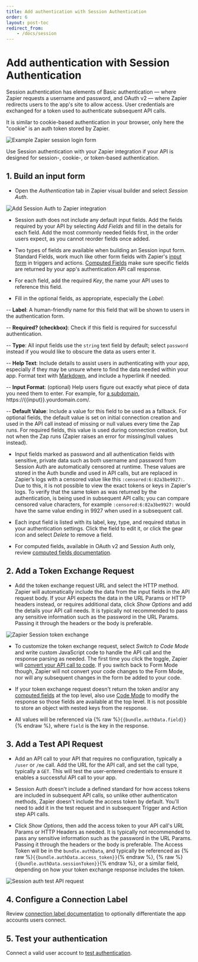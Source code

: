 ```yaml
---
title: Add authentication with Session Authentication
order: 6
layout: post-toc
redirect_from: 
    - /docs/session
---
```


# Add authentication with Session Authentication

Session authentication has elements of Basic authentication — where Zapier requests a username and password, and OAuth v2 — where Zapier redirects users to the app's site to allow access. User credentials are exchanged for a token used to authenticate subsequent API calls.

It is similar to cookie-based authentication in your browser, only here the "cookie" is an auth token stored by Zapier.

![Example Zapier session login form](https://cdn.zapier.com/storage/photos/7c7092a2311cf217298cb3e3f5735385.png)

Use Session authentication with your Zapier integration if your API is designed for session-, cookie-, or token-based authentication. 

## 1. Build an input form

- Open the _Authentication_ tab in Zapier visual builder and select _Session Auth_.

![Add Session Auth to Zapier integration](https://cdn.zappy.app/2453d5aa12c5aa4fe02beae9d85f6786.png)

- Session auth does not include any default input fields. Add the fields required by your API by selecting _Add Fields_ and fill in the details for each field. Add the most commonly needed fields first, in the order users expect, as you cannot reorder fields once added. 

- Two types of fields are available when building an Session input form. Standard Fields, work much like other form fields with Zapier's [input form](https://platform.zapier.com/build/input-designer) in triggers and actions. [Computed Fields](https://platform.zapier.com/build/computed-fields) make sure specific fields are returned by your app's authentication API call response.

- For each field, add the required _Key_, the name your API uses to reference this field.

- Fill in the optional fields, as appropriate, especially the _Label_:

-- **Label**: A human-friendly name for this field that will be shown to users in the authentication form.

-- **Required? (checkbox)**: Check if this field is required for successful authentication.

-- **Type**: All input fields use the `string` text field by default; select `password` instead if you would like to obscure the data as users enter it.

-- **Help Text**: Include details to assist users in authenticating with your app, especially if they may be unsure where to find the data needed within your app. Format text with [Markdown](https://zapier.com/blog/beginner-ultimate-guide-markdown/), and include a hyperlink if needed.

-- **Input Format**: (optional) Help users figure out exactly what piece of data you need them to enter. For example, for [a subdomain](https://platform.zapier.com/build/subdomain-validation), https://{{input}}.yourdomain.com/.

-- **Default Value**: Include a value for this field to be used as a fallback. For optional fields, the default value is set on initial connection creation and used in the API call instead of missing or null values every time the Zap runs. For required fields, this value is used during connection creation, but not when the Zap runs (Zapier raises an error for missing/null values instead).

- Input fields marked as password and all authentication fields with sensitive, private data such as both username and password from Session Auth are automatically censored at runtime. These values are stored in the Auth bundle and used in API calls, but are replaced in Zapier’s logs with a censored value like this `:censored:6:82a3be9927:`. Due to this, it is not possible to view the exact tokens or keys in Zapier's logs. To verify that the same token as was returned by the authentication, is being used in subsequent API calls; you can compare censored value characters, for example `:censored:6:82a3be9927:` would have the same value ending in 9927 when used in a subsequent call. 

- Each input field is listed with its label, key, type, and required status in your authentication settings. Click the field to edit it, or click the gear icon and select _Delete_ to remove a field.

- For computed fields, available in OAuth v2 and Session Auth only, review [computed fields documentation](https://platform.zapier.com/build/computed-fields). 

## 2. Add a Token Exchange Request

- Add the token exchange request URL and select the HTTP method.  Zapier will automatically include the data from the input fields in the API request body. If your API expects the data in the URL Params or HTTP headers instead, or requires additional data, click _Show Options_ and add the details your API call needs. It is typically not recommended to pass any sensitive information such as the password in the URL Params. Passing it through the headers or the body is preferable.

![Zapier Session token exchange](https://cdn.zappy.app/70908a4341146b3df38c9a3169f68cfb.png)

- To customize the token exchange request, select _Switch to Code Mode_ and write custom JavaScript code to handle the API call and the response parsing as needed. The first time you click the toggle, Zapier will [convert your API call to code](https://platform.zapier.com/build/code-mode). If you switch back to Form Mode though, Zapier will not convert your code changes to the Form Mode, nor will any subsequent changes in the form be added to your code.

- If your token exchange request doesn't return the token and/or any [computed fields](https://platform.zapier.com/build/computed-fields) at the top level, also use [Code Mode](https://platform.zapier.com/build/code-mode) to modify the response so those fields are available at the top level. It is not possible to store an object with nested keys from the response.

- All values will be referenced via {% raw %}`{{bundle.authData.field}}`{% endraw %}, where `field` is the key in the response.

## 3. Add a Test API Request

- Add an API call to your API that requires no configuration, typically a `/user` or `/me` call. Add the URL for the API call, and set the call type, typically a `GET`. This will test the user-entered credentials to ensure it enables a successful API call to your app. 

- Session Auth doesn't include a defined standard for how access tokens are included in subsequent API calls, so unlike other authenticaton methods, Zapier doesn't include the access token by default. You'll need to add it in the test request and in subsequent Trigger and Action step API calls. 

- Click _Show Options_, then add the access token to your API call's URL Params or HTTP Headers as needed. It is typically not recommended to pass any sensitive information such as the password in the URL Params. Passing it through the headers or the body is preferable. The Access Token will be in the `bundle.authData`, and typically be referenced as {% raw %}`{{bundle.authData.access_token}}`{% endraw %}, {% raw %}`{{bundle.authData.sessionToken}}`{% endraw %}, or a similar field, depending on how your token exchange response includes the token.

![Session auth test API request](https://cdn.zappy.app/bf9711293b10af85200fb8d7bfe21e39.png)

## 4. Configure a Connection Label

Review [connection label documentation](https://platform.zapier.com/build/connection-label) to optionally differentiate the app accounts users connect.  

## 5. Test your authentication

Connect a valid user account to [test authentication](https://platform.zapier.com/build/test-auth).